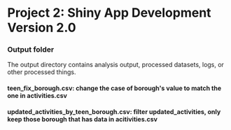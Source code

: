 # Project 2: Shiny App Development Version 2.0

### Output folder

The output directory contains analysis output, processed datasets, logs, or other processed things.

#### teen_fix_borough.csv: change the case of borough's value to match the one in activities.csv
#### updated_activities_by_teen_borough.csv: filter updated_activities, only keep those borough that has data in acitivities.csv
